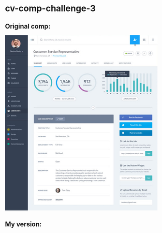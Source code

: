 # cv-comp-challenge-3


## Original comp:

![static-comp-3](pics/static-comp-challenge-3.jpg)

## My version: